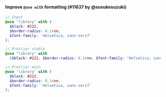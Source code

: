 #### Improve `@use with` formatting (#11637 by @sosukesuzuki)

<!-- prettier-ignore -->
```scss
// Input
@use 'library' with (
  $black: #222,
  $border-radius: 0.1rem,
  $font-family: 'Helvetica, sans-serif'
);

// Prettier stable
@use "library" with
  ($black: #222, $border-radius: 0.1rem, $font-family: "Helvetica, sans-serif");

// Prettier main
@use 'library' with (
  $black: #222,
  $border-radius: 0.1rem,
  $font-family: 'Helvetica, sans-serif'
);

```
